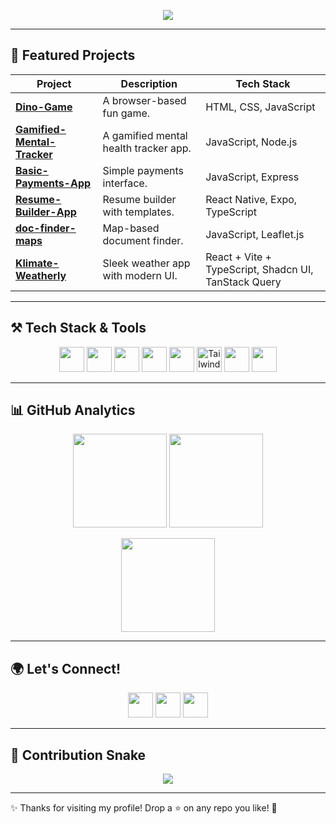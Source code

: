 <!-- Typing SVG -->
<p align="center">
  <img src="https://readme-typing-svg.herokuapp.com?size=24&center=true&vCenter=true&width=600&lines=Hi+I'm+Mayank+Agrawal!;Web+Developer+%7C+JavaScript+%7C+TypeScript;Building+cool+projects+with+React+%26+Vite;Always+learning+new+techs+🚀" />
</p>

---

## 🌟 Featured Projects

| Project | Description | Tech Stack |
|--------|-------------|------------|
| [**Dino-Game**](https://github.com/hazelmayank/Dino-Game) | A browser-based fun game. | HTML, CSS, JavaScript |
| [**Gamified-Mental-Tracker**](https://github.com/hazelmayank/gamified-mental-tracker) | A gamified mental health tracker app. | JavaScript, Node.js |
| [**Basic-Payments-App**](https://github.com/hazelmayank/basic-payments-app) | Simple payments interface. | JavaScript, Express |
| [**Resume-Builder-App**](https://github.com/hazelmayank/Resume-Builder-App) | Resume builder with templates. | React Native, Expo, TypeScript |
| [**doc-finder-maps**](https://github.com/hazelmayank/doc-finder-maps) | Map-based document finder. | JavaScript, Leaflet.js |
| [**Klimate-Weatherly**](https://github.com/hazelmayank/klimate-weatherly) | Sleek weather app with modern UI. | React + Vite + TypeScript, Shadcn UI, TanStack Query |

---

## ⚒️ Tech Stack & Tools

<p align="center">
  <!-- Core -->
  <img src="https://cdn.jsdelivr.net/gh/devicons/devicon/icons/javascript/javascript-original.svg" width="40" height="40"/>
  <img src="https://cdn.jsdelivr.net/gh/devicons/devicon/icons/typescript/typescript-original.svg" width="40" height="40"/>
  <img src="https://cdn.jsdelivr.net/gh/devicons/devicon/icons/react/react-original.svg" width="40" height="40"/>
  <img src="https://cdn.jsdelivr.net/gh/devicons/devicon/icons/vitejs/vitejs-original.svg" width="40" height="40"/>
  <!-- Styling -->
  <img src="https://cdn.jsdelivr.net/gh/devicons/devicon/icons/css3/css3-original.svg" width="40" height="40"/>
  <img src="https://skillicons.dev/icons?i=tailwind" width="40" height="40" alt="Tailwind"/>
  <!-- Tools -->
  <img src="https://cdn.jsdelivr.net/gh/devicons/devicon/icons/git/git-original.svg" width="40" height="40"/>
  <img src="https://cdn.jsdelivr.net/gh/devicons/devicon/icons/github/github-original.svg" width="40" height="40"/>
</p>

---

## 📊 GitHub Analytics

<p align="center">
  <img src="https://github-readme-stats.vercel.app/api?username=hazelmayank&show_icons=true&theme=radical" height="150" />
  <img src="https://github-readme-streak-stats.herokuapp.com/?user=hazelmayank&theme=radical" height="150" />
</p>

<p align="center">
  <img src="https://github-readme-stats.vercel.app/api/top-langs/?username=hazelmayank&layout=compact&theme=radical" height="150" />
</p>

---

## 🌍 Let's Connect!

<p align="center">
  <a href="https://github.com/hazelmayank"><img src="https://skillicons.dev/icons?i=github" height="40"/></a>
  <a href="https://linkedin.com/in/your-linkedin-profile"><img src="https://skillicons.dev/icons?i=linkedin" height="40"/></a>
  <a href="https://twitter.com/your_twitter_handle"><img src="https://skillicons.dev/icons?i=twitter" height="40"/></a>
</p>

---

## 🐍 Contribution Snake

<p align="center">
  <img src="https://github.com/hazelmayank/hazelmayank/blob/output/github-contribution-grid-snake.svg" />
</p>

---
✨ Thanks for visiting my profile! Drop a ⭐ on any repo you like! 🚀
